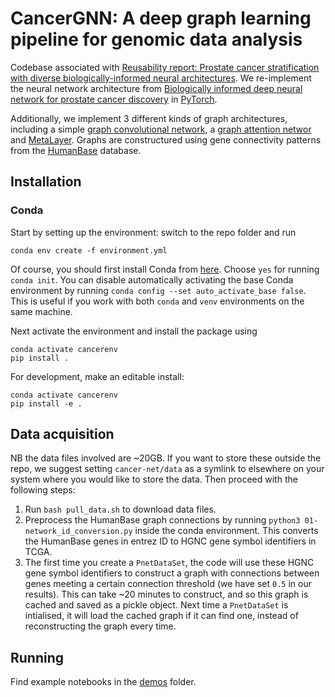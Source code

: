 # CancerGNN: A deep graph learning pipeline for genomic data analysis

Codebase associated with [Reusability report: Prostate cancer stratification with diverse biologically-informed neural architectures](https://arxiv.org/abs/2309.16645). We re-implement the neural network architecture from [Biologically informed deep neural network for prostate cancer discovery](https://www.nature.com/articles/s41586-021-03922-4) in [PyTorch](https://pytorch.org/).

Additionally, we implement 3 different kinds of graph architectures, including a simple [graph convolutional network](https://arxiv.org/abs/2007.02133), a [graph attention networ]([https://arxiv.org/abs/1710.10903) and [MetaLayer](https://arxiv.org/abs/1806.01261). Graphs are constructured using gene connectivity patterns from the [HumanBase](https://hb.flatironinstitute.org/) database.


## Installation

### Conda
Start by setting up the environment: switch to the repo folder and run

``` conda env create -f environment.yml ```

Of course, you should first install Conda from [here](https://docs.conda.io/en/latest/miniconda.html).
Choose `yes` for running `conda init`. You can disable automatically activating the
base Conda environment by running `conda config --set auto_activate_base false`. This is
useful if you work with both `conda` and `venv` environments on the same machine.

Next activate the environment and install the package using

``` 
conda activate cancerenv
pip install .
```

For development, make an editable install:

``` 
conda activate cancerenv
pip install -e .
```


## Data acquisition
NB the data files involved are ~20GB. If you want to store these outside the repo, we suggest setting `cancer-net/data` as a symlink to elsewhere on your system where you would like to store the data. Then proceed with the following steps:
1. Run `bash pull_data.sh` to download data files.
2. Preprocess the HumanBase graph connections by running `python3 01-network_id_conversion.py` inside the conda environment. This converts the HumanBase genes in entrez ID to HGNC gene symbol identifiers in TCGA.
3. The first time you create a `PnetDataSet`, the code will use these HGNC gene symbol identifiers to construct a graph with connections between genes meeting a certain connection threshold (we have set `0.5` in our results). This can take ~20 minutes to construct, and so this graph is cached and saved as a pickle object. Next time a `PnetDataSet` is intialised, it will load the cached graph if it can find one, instead of reconstructing the graph every time.


## Running

Find example notebooks in the [demos](demos/) folder.

